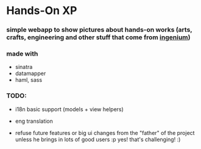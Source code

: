 # Hands-On XP

### simple webapp to show pictures about hands-on works (arts, crafts, engineering and other stuff that come from [ingenium](http://en.wiktionary.org/wiki/ingenium))

### made with

- sinatra
- datamapper
- haml, sass

### TODO:

- i18n basic support (models + view helpers)
- eng translation

- refuse future features or big ui changes from the "father" of the project unless he brings in lots of good users :p yes! that's challenging! :)